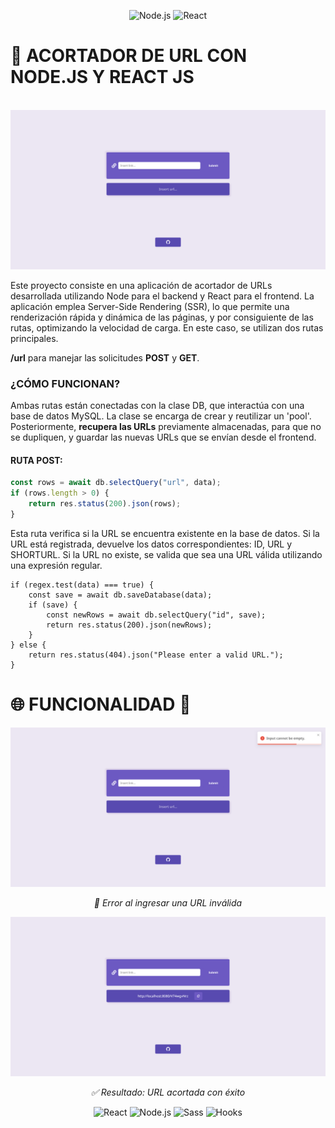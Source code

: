 <p align="center">
  <img src="https://img.shields.io/badge/Node.js-339933?style=flat&logo=node.js&logoColor=white" alt="Node.js" />
  <img src="https://img.shields.io/badge/React-61DAFB?style=flat&logo=react&logoColor=black" alt="React" />
</p>

# 🚀 **ACORTADOR DE URL CON NODE.JS Y REACT JS** 

<br>

<img src="https://github.com/matias-romoli/short-url/blob/main/home" alt="Home"/>

<p style="text-align: justify; font-size: 14px;"> 

Este proyecto consiste en una aplicación de acortador de URLs desarrollada utilizando Node para el backend y React para el frontend. La aplicación emplea Server-Side Rendering (SSR), lo que permite una renderización rápida y dinámica de las páginas, y por consiguiente de las rutas, optimizando la velocidad de carga. En este caso, se utilizan dos rutas principales.

</p>    

**/url** para manejar las solicitudes **POST** y **GET**.

### **¿CÓMO FUNCIONAN?**

<p style="text-align: justify; font-size: 14px;">

Ambas rutas están conectadas con la clase DB, que interactúa con una base de datos MySQL. La clase se encarga de crear y reutilizar un 'pool'. Posteriormente, **recupera las URLs** previamente almacenadas, para que no se dupliquen, y guardar las nuevas URLs que se envían desde el frontend. 

</p>    

#### **RUTA POST:**

```javascript
const rows = await db.selectQuery("url", data);
if (rows.length > 0) {
    return res.status(200).json(rows);
}
```
<p style="text-align: justify; font-size: 14px;">

Esta ruta verifica si la URL se encuentra existente en la base de datos. Si la URL está registrada, devuelve los datos correspondientes: ID, URL y SHORTURL. Si la URL no existe, se valida que sea una URL válida utilizando una expresión regular.

</p>    

```
if (regex.test(data) === true) {
    const save = await db.saveDatabase(data);
    if (save) {
        const newRows = await db.selectQuery("id", save);
        return res.status(200).json(newRows);
    }
} else {
    return res.status(404).json("Please enter a valid URL.");
}
```
# 🌐 **FUNCIONALIDAD** 🔗

<p align="center">
  <img src="https://github.com/matias-romoli/short-url/blob/main/error" alt="Error"/>
</p>
<p align="center" style="font-size: 14px; font-style: italic;">🔴 Error al ingresar una URL inválida</p>

<p align="center">
  <img src="https://github.com/matias-romoli/short-url/blob/main/result" alt="Resultado"/>
</p>
<p align="center" style="font-size: 14px; font-style: italic;">✅ Resultado: URL acortada con éxito</p>

<p align="center">
  <img src="https://img.shields.io/badge/React-61DAFB?style=flat&logo=react&logoColor=black" alt="React" />
  <img src="https://img.shields.io/badge/Node.js-339933?style=flat&logo=node.js&logoColor=white" alt="Node.js" />
  <img src="https://img.shields.io/badge/Sass-CC6699?style=flat&logo=sass&logoColor=white" alt="Sass" />
  <img src="https://img.shields.io/badge/Hooks-61DAFB?style=flat&logo=react&logoColor=black" alt="Hooks" />
</p>

